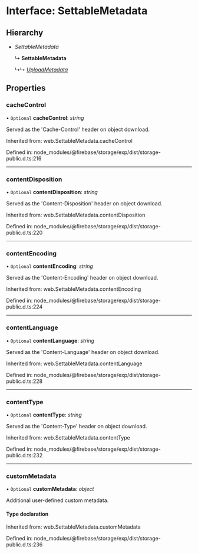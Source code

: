 # Interface: SettableMetadata

## Hierarchy

- *SettableMetadata*

  ↳ **SettableMetadata**

  ↳↳ [*UploadMetadata*](/reference/storage/interfaces/uploadmetadata.md)

## Properties

### cacheControl

• `Optional` **cacheControl**: *string*

Served as the 'Cache-Control' header on object download.

Inherited from: web.SettableMetadata.cacheControl

Defined in: node_modules/@firebase/storage/exp/dist/storage-public.d.ts:216

___

### contentDisposition

• `Optional` **contentDisposition**: *string*

Served as the 'Content-Disposition' header on object download.

Inherited from: web.SettableMetadata.contentDisposition

Defined in: node_modules/@firebase/storage/exp/dist/storage-public.d.ts:220

___

### contentEncoding

• `Optional` **contentEncoding**: *string*

Served as the 'Content-Encoding' header on object download.

Inherited from: web.SettableMetadata.contentEncoding

Defined in: node_modules/@firebase/storage/exp/dist/storage-public.d.ts:224

___

### contentLanguage

• `Optional` **contentLanguage**: *string*

Served as the 'Content-Language' header on object download.

Inherited from: web.SettableMetadata.contentLanguage

Defined in: node_modules/@firebase/storage/exp/dist/storage-public.d.ts:228

___

### contentType

• `Optional` **contentType**: *string*

Served as the 'Content-Type' header on object download.

Inherited from: web.SettableMetadata.contentType

Defined in: node_modules/@firebase/storage/exp/dist/storage-public.d.ts:232

___

### customMetadata

• `Optional` **customMetadata**: *object*

Additional user-defined custom metadata.

#### Type declaration

Inherited from: web.SettableMetadata.customMetadata

Defined in: node_modules/@firebase/storage/exp/dist/storage-public.d.ts:236
